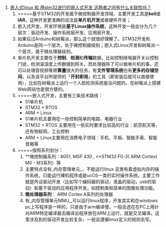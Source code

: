 1. [嵌入式linux 和 用stm32进行的嵌入式开发 这两者之间有什么关联性吗？](https://www.zhihu.com/question/53880054/answer/164501004)
   1. =====基于STM32的开发属于微控制器开发领域，主要开发工具是**keil**或**IAR**，这种开发更准确的说法是**单片机开发**或者硬件开发；
   2. 嵌入式开发，开发环境是**基于Linux操作系统**，这种开发一般会分为几个层次：驱动开发、操作系统层开发、应用层开发。
   3. 如果玩过Arduino和树莓派，那么这个就很好理解了。STM32开发和Arduino是同一个层次，处于微控制器级别；嵌入式Linux开发和树莓派一个层次，属于微处理器级别。
   4. 单片机开发主要在于**控制**、**检测**和**传输**数据，比如控制继电器开关以控制门锁，检测温湿度上传数据到网关。而处理器除了可以做单片机的事，还可以处理音视频等**计算量**很大的任务，有**文件管理系统**也有**更多的存储空间**，以及该平台所提供的「**开封即用**」的工具（即安装后就可以直接使用），比如在树莓派上运行一个人脸检测系统是没问题的，在树莓派上搭建Web网站也是很方便的。
   5. =====嵌入式开发，主要有三条技术路线：
      - 51单片机
      - STM32 + RTOS
      - ARM + Linux    
      - 51单片机主要用在一些控制简单的电路、电器行业
      - STM32 + RTOS 主要用在一些实时要求比较高的行业：航空航天等，还有物联网、工业控制
      - ARM + Linux主要用在消费电子领域：手机、平板、智能手表、智能音箱等
   6. =====按照系列划分：
      1. **微控制器系列：8051, MSP 430 , **STM32 F0-3( ARM Cortext M0 - M3系列）等
      2. 主要特点没有_内存管理单元_，不能运行linux 这类有着虚拟内存的操作系统，只能运行裸机程序或是ucOS一类的实时操作系统。主要工作就是外设驱动开发（比如写个编码器的驱动，液晶的驱动，usb的驱动）和基于驱动的应用程序开发，如控制类和简单的图像处理功能。
      3. **微处理器系列**： ARM Cortex A系列的处理器
      4. 有_内存管理单元MMU_,可以运行linux程序，开发其实和在windows pc上写程序是一样的，只是由于arm编译慢，一般会选在在PC上用针对ARM特定编译器去编译出程序放在ARM上运行，就是交叉编译。这里涉及到的驱动开发比较复杂，一般会遵循linux定义的规则去写。
